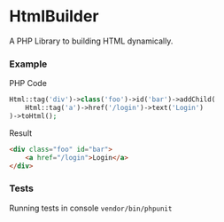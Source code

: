 # HtmlBuilder

A PHP Library to building HTML dynamically.

### Example
PHP Code
```php
Html::tag('div')->class('foo')->id('bar')->addChild(
    Html::tag('a')->href('/login')->text('Login')
)->toHtml();
```
Result
```html
<div class="foo" id="bar">
    <a href="/login">Login</a>
</div>
```

### Tests
Running tests in console `vendor/bin/phpunit`
